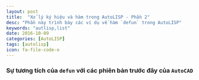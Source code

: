 ```yaml
---
layout: post
title:  "Xử lý ký hiệu và hàm trong AutoLISP - Phần 2"
desc: "Phần này trình bày các ví dụ về hàm `defun` trong AutoLISP"
keywords: "autlisp,list"
date: 2016-10-09
categories: [AutoLISP]
tags: [autolisp]
icon: fa-file-code-o
---
```


### Sự tương tích của `defun` với các phiên bản trước đây của `AutoCAD`